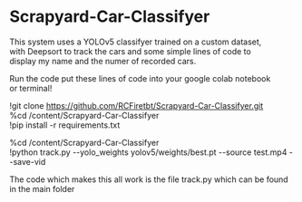 # Scrapyard-Car-Classifyer
This system uses a YOLOv5 classifyer trained on a custom dataset,  
with Deepsort to track the cars and some simple lines of code to  
display my name and the numer of recorded cars.  

Run the code put these lines of code into your google colab notebook  
or terminal!

!git clone https://github.com/RCFiretbt/Scrapyard-Car-Classifyer.git  
%cd /content/Scrapyard-Car-Classifyer    
!pip install -r requirements.txt    

%cd /content/Scrapyard-Car-Classifyer  
!python track.py --yolo_weights yolov5/weights/best.pt --source test.mp4 --save-vid  

The code which makes this all work is the file track.py which can be found  
in the main folder
